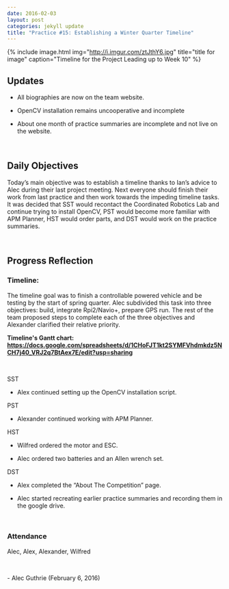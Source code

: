 ```yaml
---
date: 2016-02-03
layout: post
categories: jekyll update
title: "Practice #15: Establishing a Winter Quarter Timeline"
---
```


{% include image.html
            img="http://i.imgur.com/ztJthY6.jpg"
            title="title for image"
            caption="Timeline for the Project Leading up to Week 10"
%}

Updates
-------

-   All biographies are now on the team website.

-   OpenCV installation remains uncooperative and incomplete

-   About one month of practice summaries are incomplete and not live on the
    website.

 

Daily Objectives
----------------

Today’s main objective was to establish a timeline thanks to Ian’s advice to
Alec during their last project meeting. Next everyone should finish their work
from last practice and then work towards the impeding timeline tasks. It was
decided that SST would recontact the Coordinated Robotics Lab and continue
trying to install OpenCV, PST would become more familiar with APM Planner, HST
would order parts, and DST would work on the practice summaries.

 

Progress Reflection
-------------------

### Timeline:

The timeline goal was to finish a controllable powered vehicle and be testing by
the start of spring quarter. Alec subdivided this task into three objectives:
build, integrate Rpi2/Navio+, prepare GPS run. The rest of the team proposed
steps to complete each of the three objectives and Alexander clarified their
relative priority. 

**Timeline's Gantt chart: <https://docs.google.com/spreadsheets/d/1CHoFJT1kt2SYMFVhdmkdz5NCH7j40_VRJ2q7BtAex7E/edit?usp=sharing>**

 

SST

-   Alex continued setting up the OpenCV installation script.

PST

-   Alexander continued working with APM Planner.

HST

-   Wilfred ordered the motor and ESC.

-   Alec ordered two batteries and an Allen wrench set.

DST

-   Alex completed the “About The Competition” page.

-   Alec started recreating earlier practice summaries and recording them in the
    google drive.

 

### Attendance

Alec, Alex, Alexander, Wilfred

 

\- Alec Guthrie (February 6, 2016)
